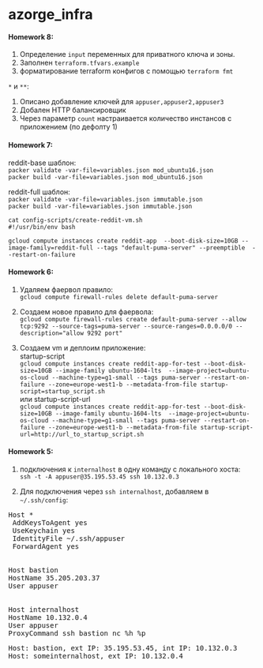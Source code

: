 # azorge_infra
#### Homework 8:
1. Определение `input` переменных для приватного ключа и зоны.
2. Заполнен `terraform.tfvars.example`
3. форматирование terraform конфигов с помощью `terraform fmt`

`*` и `**`:
1. Описано добавление ключей для `appuser,appuser2,appuser3`
2. Добален HTTP балансировщик
3. Через параметр `count` настраивается количество инстансов с приложением (по дефолту 1)


#### Homework 7:
reddit-base шаблон: <br/>
`packer validate -var-file=variables.json mod_ubuntu16.json` <br/>
`packer build -var-file=variables.json mod_ubuntu16.json`

reddit-full шаблон:<br/>
`packer validate -var-file=variables.json immutable.json` <br/>
`packer build -var-file=variables.json immutable.json`

```
cat config-scripts/create-reddit-vm.sh 
#!/usr/bin/env bash

gcloud compute instances create reddit-app  --boot-disk-size=10GB --image-family=reddit-full --tags "default-puma-server" --preemptible  --restart-on-failure
```

#### Homework 6:
1. Удаляем фаервол правило: <br/>
`gcloud compute firewall-rules delete default-puma-server`

2. Создаем новое правило для фаервола: <br/>
`gcloud compute firewall-rules create default-puma-server --allow tcp:9292 --source-tags=puma-server --source-ranges=0.0.0.0/0 --description="allow 9292 port"`

3. Создаем vm и деплоим приложение: <br/>
startup-script <br/>
`gcloud compute instances create reddit-app-for-test --boot-disk-size=10GB --image-family ubuntu-1604-lts  --image-project=ubuntu-os-cloud --machine-type=g1-small --tags puma-server --restart-on-failure --zone=europe-west1-b --metadata-from-file startup-script=startup_script.sh`<br/>
или startup-script-url<br/>
`gcloud compute instances create reddit-app-for-test --boot-disk-size=10GB --image-family ubuntu-1604-lts  --image-project=ubuntu-os-cloud --machine-type=g1-small --tags puma-server --restart-on-failure --zone=europe-west1-b --metadata-from-file startup-script-url=http://url_to_startup_script.sh`

 
#### Homework 5:
1. подключения к `internalhost` в одну команду с локального хоста:<br />
`ssh -t -A appuser@35.195.53.45 ssh 10.132.0.3`

2. Для подключения через `ssh internalhost`, добавляем в `~/.ssh/config`:
<pre>Host *
 AddKeysToAgent yes
 UseKeychain yes
 IdentityFile ~/.ssh/appuser
 ForwardAgent yes
<br />
Host bastion
HostName 35.205.203.37
User appuser
<br />
Host internalhost
HostName 10.132.0.4
User appuser
ProxyCommand ssh bastion nc %h %p</pre>

<pre>Host: bastion, ext IP: 35.195.53.45, int IP: 10.132.0.3
Host: someinternalhost, ext IP: 10.132.0.4</pre>

